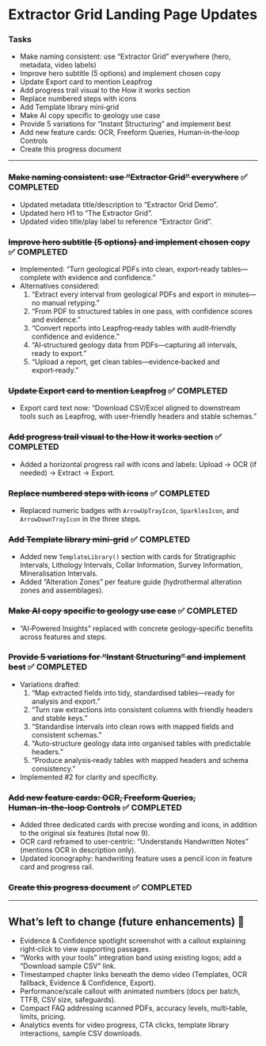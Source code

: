 # Extractor Grid Landing Page Updates

### Tasks

- Make naming consistent: use “Extractor Grid” everywhere (hero, metadata, video labels)  
- Improve hero subtitle (5 options) and implement chosen copy  
- Update Export card to mention Leapfrog  
- Add progress trail visual to the How it works section  
- Replace numbered steps with icons  
- Add Template library mini‑grid  
- Make AI copy specific to geology use case  
- Provide 5 variations for “Instant Structuring” and implement best  
- Add new feature cards: OCR, Freeform Queries, Human‑in‑the‑loop Controls  
- Create this progress document

---

### ~~Make naming consistent: use “Extractor Grid” everywhere~~ ✅ **COMPLETED**
- Updated metadata title/description to “Extractor Grid Demo”.
- Updated hero H1 to “The Extractor Grid”.
- Updated video title/play label to reference “Extractor Grid”.

### ~~Improve hero subtitle (5 options) and implement chosen copy~~ ✅ **COMPLETED**
- Implemented: “Turn geological PDFs into clean, export‑ready tables—complete with evidence and confidence.”
- Alternatives considered:
  1) “Extract every interval from geological PDFs and export in minutes—no manual retyping.”
  2) “From PDF to structured tables in one pass, with confidence scores and evidence.”
  3) “Convert reports into Leapfrog‑ready tables with audit‑friendly confidence and evidence.”
  4) “AI‑structured geology data from PDFs—capturing all intervals, ready to export.”
  5) “Upload a report, get clean tables—evidence‑backed and export‑ready.”

### ~~Update Export card to mention Leapfrog~~ ✅ **COMPLETED**
- Export card text now: “Download CSV/Excel aligned to downstream tools such as Leapfrog, with user‑friendly headers and stable schemas.”

### ~~Add progress trail visual to the How it works section~~ ✅ **COMPLETED**
- Added a horizontal progress rail with icons and labels: Upload → OCR (if needed) → Extract → Export.

### ~~Replace numbered steps with icons~~ ✅ **COMPLETED**
- Replaced numeric badges with `ArrowUpTrayIcon`, `SparklesIcon`, and `ArrowDownTrayIcon` in the three steps.

### ~~Add Template library mini‑grid~~ ✅ **COMPLETED**
- Added new `TemplateLibrary()` section with cards for Stratigraphic Intervals, Lithology Intervals, Collar Information, Survey Information, Mineralisation Intervals.
 - Added “Alteration Zones” per feature guide (hydrothermal alteration zones and assemblages).

### ~~Make AI copy specific to geology use case~~ ✅ **COMPLETED**
- “AI‑Powered Insights” replaced with concrete geology‑specific benefits across features and steps.

### ~~Provide 5 variations for “Instant Structuring” and implement best~~ ✅ **COMPLETED**
- Variations drafted:
  1) “Map extracted fields into tidy, standardised tables—ready for analysis and export.”
  2) “Turn raw extractions into consistent columns with friendly headers and stable keys.”
  3) “Standardise intervals into clean rows with mapped fields and consistent schemas.”
  4) “Auto‑structure geology data into organised tables with predictable headers.”
  5) “Produce analysis‑ready tables with mapped headers and schema consistency.”
- Implemented #2 for clarity and specificity.

### ~~Add new feature cards: OCR, Freeform Queries, Human‑in‑the‑loop Controls~~ ✅ **COMPLETED**
- Added three dedicated cards with precise wording and icons, in addition to the original six features (total now 9).
 - OCR card reframed to user‑centric: “Understands Handwritten Notes” (mentions OCR in description only).
 - Updated iconography: handwriting feature uses a pencil icon in feature card and progress rail.

### ~~Create this progress document~~ ✅ **COMPLETED**

---

## What’s left to change (future enhancements) 🔄

- Evidence & Confidence spotlight screenshot with a callout explaining right‑click to view supporting passages.
- “Works with your tools” integration band using existing logos; add a “Download sample CSV” link.
- Timestamped chapter links beneath the demo video (Templates, OCR fallback, Evidence & Confidence, Export).
- Performance/scale callout with animated numbers (docs per batch, TTFB, CSV size, safeguards).
- Compact FAQ addressing scanned PDFs, accuracy levels, multi‑table, limits, pricing.
- Analytics events for video progress, CTA clicks, template library interactions, sample CSV downloads.
